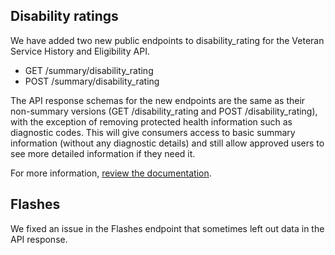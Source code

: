 ## Disability ratings
We have added two new public endpoints to disability_rating for the Veteran Service History and Eligibility API.

 * GET /summary/disability_rating
 * POST /summary/disability_rating

The API response schemas for the new endpoints are the same as their non-summary versions (GET /disability_rating and POST /disability_rating), with the exception of removing protected health information such as diagnostic codes. This will give consumers access to basic summary information (without any diagnostic details) and still allow approved users to see more detailed information if they need it.

For more information, [review the documentation](https://developer.va.gov/explore/api/veteran-service-history-and-eligibility/docs?version=current).

## Flashes
We fixed an issue in the Flashes endpoint that sometimes left out data in the API response.
